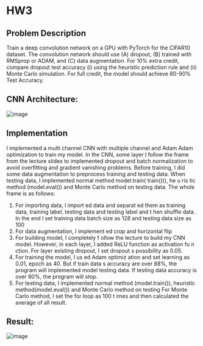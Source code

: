 # HW3
## Problem Description
Train a deep convolution network on a GPU with PyTorch for the CIFAR10 dataset. The convolution network should use (A) dropout,
(B) trained with RMSprop or ADAM, and (C) data augmentation. For 10% extra credit, compare dropout test accuracy 
(i) using the heuristic prediction rule and (ii) Monte Carlo simulation. For full credit, the model should achieve 80-90% Test Accuracy.
## CNN Architecture:
![image](https://github.com/leo811121/UIUC-CS-547-Deep-Learning/blob/master/HW3/Network.png.jpg)
## Implementation
I implemented a multi channel CNN with multiple channel and Adam Adam
optimization to train my model. In the CNN, some layer I follow the frame from the
lecture slides to implemented dropout and batch normalization to avoid overfitting
and gradient vanishing problems. Before training, I did some data augmentation to
preprocess training and testing data. When testing data, I implemented normal method
model.train( train())), he u ris tic method (model.eval()) and Monte Carlo method on testing
data.
The whole frame is as follows:
1. For importing data, I import ed data and separat ed them as training data,
training label, testing data and testing label and t hen shuffle data . In the end I
set training data batch size as 128 and testing data size as 100
2. For data augmentation, I implement ed crop and horizontal flip
3. For building model, I completely f ollow the lecture to build my CNN model.
However, in each layer, I added ReLU function as activation fu n ction. For
layer existing dropout, I set dropout s possibility as 0.05.
4. For training the model, I us ed Adam optimiz ation and set learning as 0.01,
epoch as 40. But if train data s accuracy are over 88%, the program will
implemented model testing data. If testing data accuracy is over 80%, the
program will stop.
5. For testing data, I implemented normal method (model.train()), heuristic
method(model.eval()) and Monte Carlo method on testing For Monte
Carlo method, I set the for loop as 100 t imes and then calculated the average
of all result.
## Result:
![image](https://github.com/leo811121/UIUC-CS-547-Deep-Learning/blob/master/HW3/Result.jpg)


